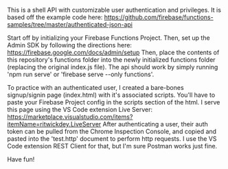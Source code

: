 This is a shell API with customizable user authentication and privileges. It is based off the example code here: https://github.com/firebase/functions-samples/tree/master/authenticated-json-api

Start off by initializing your Firebase Functions Project.
Then, set up the Admin SDK by following the directions here: https://firebase.google.com/docs/admin/setup 
Then, place the contents of this repository's functions folder into the newly initialized functions folder (replacing the original index.js file). The api should work by simply running 'npm run serve' or 'firebase serve --only functions'.

To practice with an authenticated user, I created a bare-bones signup/signin page (index.html) with it's associated scripts. You'll have to paste your Firebase Project config in the scripts section of the html. I serve this page using the VS Code extension Live Server: https://marketplace.visualstudio.com/items?itemName=ritwickdey.LiveServer
After authenticating a user, their auth token can be pulled from the Chrome Inspection Console, and copied and pasted into the 'test.http' document to perform http requests. I use the VS Code extension REST Client for that, but I'm sure Postman works just fine.

Have fun!